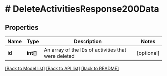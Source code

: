 # # DeleteActivitiesResponse200Data

## Properties

Name | Type | Description | Notes
------------ | ------------- | ------------- | -------------
**id** | **int[]** | An array of the IDs of activities that were deleted | [optional]

[[Back to Model list]](../../README.md#models) [[Back to API list]](../../README.md#endpoints) [[Back to README]](../../README.md)
